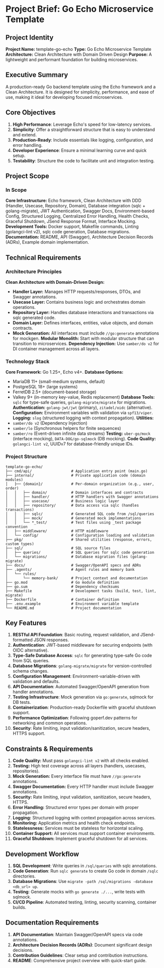 # Project Brief: Go Echo Microservice Template

## Project Identity
**Project Name:** template-go-echo
**Type:** Go Echo Microservice Template
**Architecture:** Clean Architecture with Domain Driven Design
**Purpose:** A lightweight and performant foundation for building microservices.

## Executive Summary
A production-ready Go backend template using the Echo framework and a Clean Architecture. It is designed for simplicity, performance, and ease of use, making it ideal for developing focused microservices.

## Core Objectives
1.  **High Performance**: Leverage Echo's speed for low-latency services.
2.  **Simplicity**: Offer a straightforward structure that is easy to understand and extend.
3.  **Production-Ready**: Include essentials like logging, configuration, and error handling.
4.  **Developer Experience**: Ensure a minimal learning curve and quick setup.
5.  **Testability**: Structure the code to facilitate unit and integration testing.

## Project Scope

### In Scope
**Core Infrastructure:** Echo framework, Clean Architecture with DDD (Handler, Usecase, Repository, Domain), Database integration (sqlc + golang-migrate), JWT Authentication, Swagger Docs, Environment-based Config, Structured Logging, Centralized Error Handling, Health Checks, Graceful Shutdown, JSend Response Format, Interface Mocking.
**Development Tools:** Docker support, Makefile commands, Linting (golangci-lint v2), sqlc code generation, Database migrations.
**Documentation:** README, API (Swagger), Architecture Decision Records (ADRs), Example domain implementation.

## Technical Requirements

### Architecture Principles
**Clean Architecture with Domain-Driven Design:**
-   **Handler Layer:** Manages HTTP requests/responses, DTOs, and Swagger annotations.
-   **Usecase Layer:** Contains business logic and orchestrates domain operations.
-   **Repository Layer:** Handles database interactions and transactions via sqlc generated code.
-   **Domain Layer:** Defines interfaces, entities, value objects, and domain contracts.
-   **Mock Generation:** All interfaces must include `//go:generate` annotations for mockgen.
**Modular Monolith:** Start with modular structure that can transition to microservices.
**Dependency Injection:** Use `samber/do v2` for DI container management across all layers.

### Technology Stack
**Core Framework:** Go 1.25+, Echo v4+.
**Database Options:**
- MariaDB 11+ (small-medium systems, default)
- PostgreSQL 18+ (large systems)
- FerretDB 2.5+ (document-based storage)
- Valkey 9+ (in-memory key-value, Redis replacement)
**Database Tools:** `sqlc` for type-safe queries, `golang-migrate/migrate` for migrations.
**Authentication:** `golang-jwt/jwt` (primary), `zitadel/oidc` (alternative).
**Configuration:** Environment variables with validation via `spf13/viper`.
**Logging:** `slog` (structured logging with context propagation).
**Utilities:**
- `samber/do v2` (Dependency Injection)
- `samber/lo` (Synchronous helpers for finite sequences)
- `samber/ro` (Event-driven infinite data streams)
**Testing:** `uber-go/mock` (interface mocking), `DATA-DOG/go-sqlmock` (DB mocking).
**Code Quality:** `golangci-lint v2`, UUIDv7 for database-friendly unique IDs.

### Project Structure
```
template-go-echo/
├── cmd/api/                  # Application entry point (main.go)
├── internal/                 # Private application code (domain modules)
│   ├── {domain}/             # Per-domain organization (e.g., user, order)
│   │   ├── domain/           # Domain interfaces and contracts
│   │   ├── handler/          # HTTP handlers with Swagger annotations
│   │   ├── usecase/          # Business logic layer
│   │   ├── repository/       # Data access via sqlc (handles transactions)
│   │   ├── sqlc/             # Generated SQL code from /sql/queries
│   │   ├── mock/             # Generated mock implementations
│   │   └── *_test/           # Test files using _test package convention
│   ├── middleware/           # HTTP middleware
│   └── config/               # Configuration loading and validation
├── pkg/                      # Shared utilities (response, errors, custom types)
├── sql/                      # SQL source files
│   ├── queries/              # SQL queries for sqlc code generation
│   └── migrations/           # Database migration files (golang-migrate)
├── docs/                     # Swagger/OpenAPI specs and ADRs
├── .agents/                  # Agent rules and memory bank
│   └── rules/
│       └── memory-bank/      # Project context and documentation
├── go.mod                    # Go module definition
├── go.sum                    # Dependency checksums
├── Makefile                  # Development tasks (build, test, lint, migrate)
├── Dockerfile                # Container definition
├── .env.example              # Environment variable template
└── README.md                 # Project documentation
```

## Key Features
1.  **RESTful API Foundation**: Basic routing, request validation, and JSend-formatted JSON responses.
2.  **Authentication**: JWT-based middleware for securing endpoints (with OIDC alternative).
3.  **Type-Safe Database Access**: `sqlc` for generating type-safe Go code from SQL queries.
4.  **Database Migrations**: `golang-migrate/migrate` for version-controlled schema changes.
5.  **Configuration Management**: Environment-variable-driven with validation and defaults.
6.  **API Documentation**: Automated Swagger/OpenAPI generation from handler annotations.
7.  **Testing Infrastructure**: Mock generation via `go:generate`, sqlmock for DB tests.
8.  **Containerization**: Production-ready Dockerfile with graceful shutdown support.
9.  **Performance Optimization**: Following goperf.dev patterns for networking and common operations.
10. **Security**: Rate limiting, input validation/sanitization, secure headers, HTTPS support.

## Constraints & Requirements
1.  **Code Quality:** Must pass `golangci-lint v2` with all checks enabled.
2.  **Testing:** High test coverage across all layers (handlers, usecases, repositories).
3.  **Mock Generation:** Every interface file must have `//go:generate` annotations.
4.  **Swagger Documentation:** Every HTTP handler must include Swagger annotations.
5.  **Security:** Rate limiting, input validation, sanitization, secure headers, HTTPS.
6.  **Error Handling:** Structured error types per domain with proper propagation.
7.  **Logging:** Structured logging with context propagation across services.
8.  **Monitoring:** Application metrics and health check endpoints.
9.  **Statelessness:** Services must be stateless for horizontal scaling.
10. **Container Support:** All services must support container environments.
11. **Graceful Shutdown:** Implement graceful shutdown for all services.

## Development Workflow
1.  **SQL Development**: Write queries in `/sql/queries` with sqlc annotations.
2.  **Code Generation**: Run `sqlc generate` to create Go code in domain `/sqlc` directories.
3.  **Database Migrations**: Use `migrate -path /sql/migrations -database <db_url> up`.
4.  **Testing**: Generate mocks with `go generate ./...`, write tests with sqlmock.
5.  **CI/CD Pipeline**: Automated testing, linting, security scanning, container builds.

## Documentation Requirements
1.  **API Documentation**: Maintain Swagger/OpenAPI specs via code annotations.
2.  **Architecture Decision Records (ADRs)**: Document significant design decisions.
3.  **Contribution Guidelines**: Clear setup and contribution instructions.
4.  **README**: Comprehensive project overview with quick-start guide.